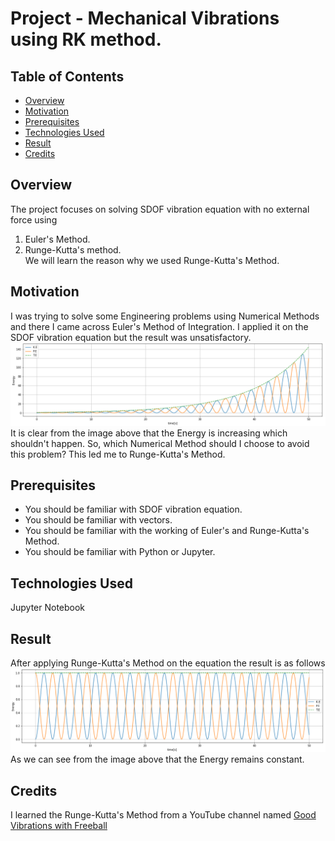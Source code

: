 # Project - Mechanical Vibrations using RK method.

## Table of Contents
- [Overview](#Overview)
- [Motivation](#Motivation)
- [Prerequisites](#Prerequisites)
- [Technologies Used](#Technologies-Used)
- [Result](#Result)
- [Credits](#Credits)

## Overview
The project focuses on solving SDOF vibration equation with no external force using
1. Euler's Method.
2. Runge-Kutta's method.<br>
We will learn the reason why we used Runge-Kutta's Method.

## Motivation
I was trying to solve some Engineering problems using Numerical Methods and there I came across Euler's Method of Integration.
I applied it on the SDOF vibration equation but the result was unsatisfactory.
<img src="https://github.com/Parnni/Projects/blob/main/Mechanical%20Engineering/Images/EulerEnergy.PNG">
It is clear from the image above that the Energy is increasing which shouldn't happen. So, which Numerical Method should I choose to avoid 
this problem?
This led me to Runge-Kutta's Method.

## Prerequisites
- You should be familiar with SDOF vibration equation.
- You should be familiar with vectors.
- You should be familiar with the working of Euler's and Runge-Kutta's Method.
- You should be familiar with Python or Jupyter.

## Technologies Used
Jupyter Notebook

## Result
After applying Runge-Kutta's Method on the equation the result is as follows
<img src="https://github.com/Parnni/Projects/blob/main/Mechanical%20Engineering/Images/RKEnergy.PNG">
As we can see from the image above that the Energy remains constant.

## Credits
I learned the Runge-Kutta's Method from a YouTube channel named [Good Vibrations with Freeball](https://www.youtube.com/watch?v=IOkwWYaZbck&list=PL2ym2L69yzkZJ1fY3SQ1JCyvZIoJYXQGZ&index=12)
